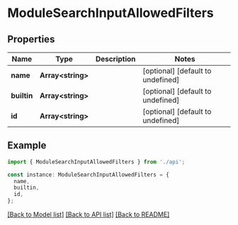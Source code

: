 # ModuleSearchInputAllowedFilters

## Properties

| Name        | Type                    | Description | Notes                             |
| ----------- | ----------------------- | ----------- | --------------------------------- |
| **name**    | **Array&lt;string&gt;** |             | [optional] [default to undefined] |
| **builtin** | **Array&lt;string&gt;** |             | [optional] [default to undefined] |
| **id**      | **Array&lt;string&gt;** |             | [optional] [default to undefined] |

## Example

```typescript
import { ModuleSearchInputAllowedFilters } from './api';

const instance: ModuleSearchInputAllowedFilters = {
  name,
  builtin,
  id,
};
```

[[Back to Model list]](../README.md#documentation-for-models) [[Back to API list]](../README.md#documentation-for-api-endpoints) [[Back to README]](../README.md)
